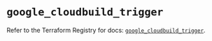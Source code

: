 # `google_cloudbuild_trigger`

Refer to the Terraform Registry for docs: [`google_cloudbuild_trigger`](https://registry.terraform.io/providers/hashicorp/google-beta/5.15.0/docs/resources/google_cloudbuild_trigger).
